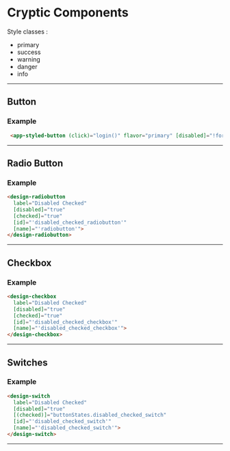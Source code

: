 # Cryptic Components


Style classes :
- primary
- success
- warning
- danger
- info

---

## Button

### Example

```html
 <app-styled-button (click)="login()" flavor="primary" [disabled]="!form.valid">Log in</app-styled-button>
 ```

---

## Radio Button

### Example

```html
<design-radiobutton
  label="Disabled Checked"
  [disabled]="true"
  [checked]="true"
  [id]="'disabled_checked_radiobutton'"
  [name]="'radiobutton'">
</design-radiobutton>
```

---

## Checkbox

### Example

```html
<design-checkbox
  label="Disabled Checked"
  [disabled]="true"
  [checked]="true"
  [id]="'disabled_checked_checkbox'"
  [name]="'disabled_checked_checkbox'">
</design-checkbox>
```

---

## Switches

### Example

```html
<design-switch
  label="Disabled Checked"
  [disabled]="true"
  [(checked)]="buttonStates.disabled_checked_switch"
  [id]="'disabled_checked_switch'"
  [name]="'disabled_checked_switch'">
</design-switch>
```

---